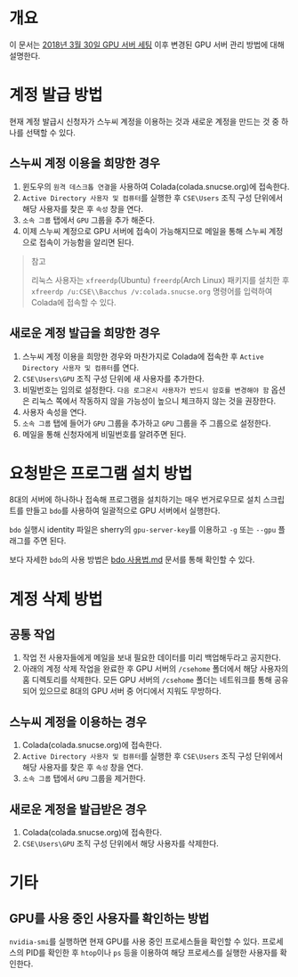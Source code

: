 # 개요

이 문서는 [2018년 3월 30일 GPU 서버 세팅](activity/2018-03-30-GPU-서버-계정-설정.md) 이후 변경된 GPU 서버 관리 방법에 대해 설명한다.

# 계정 발급 방법
현재 계정 발급시 신청자가 스누씨 계정을 이용하는 것과 새로운 계정을 만드는 것 중 하나를 선택할 수 있다.
## 스누씨 계정 이용을 희망한 경우
1. 윈도우의 `원격 데스크톱 연결`을 사용하여 Colada(colada.snucse.org)에 접속한다.
1. `Active Directory 사용자 및 컴퓨터`를 실행한 후 `CSE\Users` 조직 구성 단위에서 해당 사용자를 찾은 후 `속성` 창을 연다.
1. `소속 그룹` 탭에서 `GPU` 그룹을 추가 해준다.
1. 이제 스누씨 계정으로 GPU 서버에 접속이 가능해지므로 메일을 통해 스누씨 계정으로 접속이 가능함을 알리면 된다.

> 참고
>
> 리눅스 사용자는 `xfreerdp`(Ubuntu) `freerdp`(Arch Linux) 패키지를 설치한 후 `xfreerdp /u:CSE\\Bacchus /v:colada.snucse.org` 명령어를 입력하여 Colada에 접속할 수 있다.

## 새로운 계정 발급을 희망한 경우
1. 스누씨 계정 이용을 희망한 경우와 마찬가지로 Colada에 접속한 후 `Active Directory 사용자 및 컴퓨터`를 연다.
1. `CSE\Users\GPU` 조직 구성 단위에 새 사용자를 추가한다.
1. 비밀번호는 임의로 설정한다. `다음 로그온시 사용자가 반드시 암호를 변경해야 함` 옵션은 리눅스 쪽에서 작동하지 않을 가능성이 높으니 체크하지 않는 것을 권장한다.
1. 사용자 속성을 연다.
1. `소속 그룹` 탭에 들어가 `GPU` 그룹을 추가하고 `GPU` 그룹을 주 그룹으로 설정한다.
1. 메일을 통해 신청자에게 비밀번호를 알려주면 된다.

# 요청받은 프로그램 설치 방법
8대의 서버에 하나하나 접속해 프로그램을 설치하기는 매우 번거로우므로 설치 스크립트를 만들고 `bdo`를 사용하여 일괄적으로 GPU 서버에서 실행한다.

`bdo` 실행시 identity 파일은 sherry의 `gpu-server-key`를 이용하고 `-g` 또는 `--gpu` 플래그를 주면 된다.

보다 자세한 `bdo`의 사용 방법은 [bdo 사용법.md](howto/bdo%20사용법.md) 문서를 통해 확인할 수 있다.

# 계정 삭제 방법
## 공통 작업
1. 작업 전 사용자들에게 메일을 보내 필요한 데이터를 미리 백업해두라고 공지한다.
1. 아래의 계정 삭제 작업을 완료한 후 GPU 서버의 `/csehome` 폴더에서 해당 사용자의 홈 디렉토리를 삭제한다. 모든 GPU 서버의 `/csehome` 폴더는 네트워크를 통해 공유되어 있으므로 8대의 GPU 서버 중 어디에서 지워도 무방하다.

## 스누씨 계정을 이용하는 경우
1. Colada(colada.snucse.org)에 접속한다.
1. `Active Directory 사용자 및 컴퓨터`를 실행한 후 `CSE\Users` 조직 구성 단위에서 해당 사용자를 찾은 후 `속성` 창을 연다.
1. `소속 그룹` 탭에서 `GPU` 그룹을 제거한다.

## 새로운 계정을 발급받은 경우
1. Colada(colada.snucse.org)에 접속한다.
1. `CSE\Users\GPU` 조직 구성 단위에서 해당 사용자를 삭제한다.

# 기타
## GPU를 사용 중인 사용자를 확인하는 방법
`nvidia-smi`를 실행하면 현재 GPU를 사용 중인 프로세스들을 확인할 수 있다. 프로세스의 PID를 확인한 후 `htop`이나 `ps` 등을 이용하여 해당 프로세스를 실행한 사용자를 확인한다.
